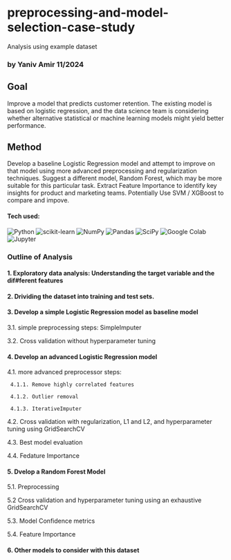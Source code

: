 # preprocessing-and-model-selection-case-study
Analysis using example dataset

### by Yaniv Amir  11/2024

## Goal
Improve a model that predicts customer retention. The existing model is based on logistic regression, and the data science team is considering whether alternative statistical or machine learning models might yield better performance.

## Method
Develop a baseline Logistic Regression model and attempt to improve on that model using more advanced preprocessing and regularization techniques. Suggest a different model, Random Forest, which may be more suitable for this particular task. Extract Feature Importance to identify key insights for product and marketing teams. Potentially Use SVM / XGBoost to compare and impove.

#### Tech used:

<img alt="Python" src="https://img.shields.io/badge/Python-3776ab?logo=python&logoColor=white&style-flat">
<img alt="scikit-learn" src="https://img.shields.io/badge/Scikit-f7931e?logo=scikit-learn&logoColor=white&style-flat">
<img alt="NumPy" src="https://img.shields.io/badge/NumPy-013242?logo=numpy&logoColor=white&style-flat">
<img alt="Pandas" src="https://img.shields.io/badge/Pandas-150458?logo=pandas&logoColor=white&style-flat">
<img alt="SciPy" src="https://img.shields.io/badge/SciPy-8CAAE6?logo=SciPy&logoColor=white&style-flat">
<img alt="Google Colab" src="https://img.shields.io/badge/GoogleColab-f9ab00?logo=googlecolab&logoColor=white&style-flat">
<img alt="Jupyter" src="https://img.shields.io/badge/Jupyter-f37626?logo=jupyter&logoColor=white&style-flat">

### Outline of Analysis
#### 1. Exploratory data analysis: Understanding the target variable and the dif#ferent features
#### 2. Drividing the dataset into training and test sets.
#### 3. Develop a simple Logistic Regression model as baseline model
   
  3.1. simple preprocessing steps: SimpleImputer
   
  3.2. Cross validation without hyperparameter tuning
   
#### 4. Develop an advanced Logistic Regression model
   
   4.1. more advanced preprocessor steps:
      
     4.1.1. Remove highly correlated features
       
     4.1.2. Outlier removal
       
     4.1.3. IterativeImputer
   
  4.2. Cross validation with regularization, L1 and L2, and hyperparameter tuning using GridSearchCV
   
  4.3. Best model evaluation
   
  4.4. Fedature Importance

#### 5. Dvelop a Random Forest Model
   
  5.1. Preprocessing
  
  5.2 Cross validation and hyperparameter tuning using an exhaustive   GridSearchCV
  
  5.3. Model Confidence metrics
  
  5.4. Feature Importance

#### 6. Other models to consider with this dataset

